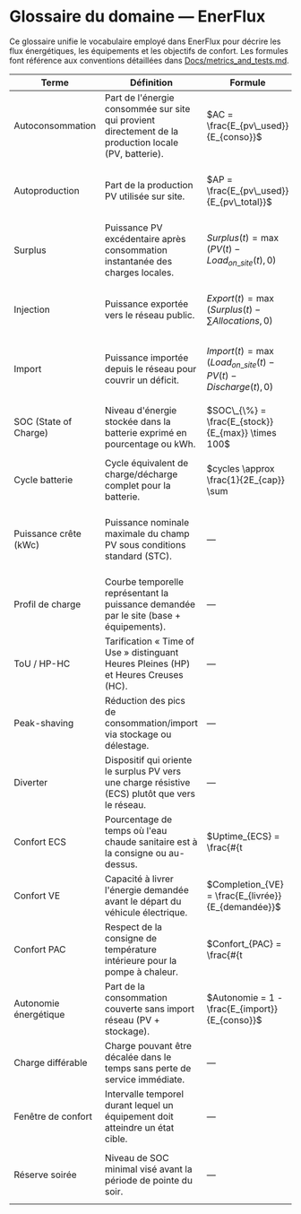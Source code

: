 # Glossaire du domaine — EnerFlux

Ce glossaire unifie le vocabulaire employé dans EnerFlux pour décrire les flux énergétiques, les équipements et les objectifs de confort. Les formules font référence aux conventions détaillées dans [Docs/metrics_and_tests.md](./metrics_and_tests.md).

| Terme | Définition | Formule | Exemple | Notes |
| --- | --- | --- | --- | --- |
| Autoconsommation | Part de l'énergie consommée sur site qui provient directement de la production locale (PV, batterie). | $AC = \frac{E_{pv\_used}}{E_{conso}}$ | Journée d'été : 18 kWh consommés, 12 kWh fournis par PV/batterie ⇒ AC = 67 %. | KPI clé pour juger de l'utilisation locale de la production PV. |
| Autoproduction | Part de la production PV utilisée sur site. | $AP = \frac{E_{pv\_used}}{E_{pv\_total}}$ | 20 kWh produits, 12 kWh utilisés sur site ⇒ AP = 60 %. | Complémentaire de l'autoconsommation pour qualifier le surplus exporté. |
| Surplus | Puissance PV excédentaire après consommation instantanée des charges locales. | $Surplus(t) = \max(PV(t) - Load_{on\_site}(t), 0)$ | Midi ensoleillé : PV 5 kW, charges 2 kW ⇒ surplus 3 kW. | Pilote les stratégies d'allocation (batterie, ECS, VE). |
| Injection | Puissance exportée vers le réseau public. | $Export(t) = \max(Surplus(t) - \sum Allocations, 0)$ | Surplus 3 kW, batterie absorbe 2 kW ⇒ injection 1 kW. | Impacte le KPI `export_kWh` et la rémunération éventuelle. |
| Import | Puissance importée depuis le réseau pour couvrir un déficit. | $Import(t) = \max(Load_{on\_site}(t) - PV(t) - Discharge(t), 0)$ | Soirée : charges 4 kW, PV 0 kW, batterie 1.5 kW ⇒ import 2.5 kW. | Contribue au coût net (`net_cost`). |
| SOC (State of Charge) | Niveau d'énergie stockée dans la batterie exprimé en pourcentage ou kWh. | $SOC\_{\%} = \frac{E_{stock}}{E_{max}} \times 100$ | Batterie 8 kWh pleine à 5.6 kWh ⇒ SOC = 70 %. | Les stratégies `battery_first`, `mix_soc_threshold`, `reserve_evening` s'appuient dessus. |
| Cycle batterie | Cycle équivalent de charge/décharge complet pour la batterie. | $cycles \approx \frac{1}{2E_{cap}} \sum |\Delta E_t|$ | Sur un jour : 16 kWh chargés/déchargés sur batterie 8 kWh ⇒ 1 cycle. | Proxy pour l'usure, suivi dans les KPIs. |
| Puissance crête (kWc) | Puissance nominale maximale du champ PV sous conditions standard (STC). | — | Installation 6 kWc produisant 4.8 kW en plein soleil ⇒ fonctionnement proche du pic. | Sert à estimer les investissements et la capacité maximale. |
| Profil de charge | Courbe temporelle représentant la puissance demandée par le site (base + équipements). | — | Maison : base 0.8 kW + chauffe-eau 2 kW à 6 h ⇒ pic 2.8 kW. | Utilisé pour scénarios et tests (été/hiver). |
| ToU / HP-HC | Tarification « Time of Use » distinguant Heures Pleines (HP) et Heures Creuses (HC). | — | HP 0.24 €/kWh (7 h–23 h), HC 0.18 €/kWh (23 h–7 h). | Impacte l'optimisation coût (`net_cost`) et les stratégies calendrier. |
| Peak-shaving | Réduction des pics de consommation/import via stockage ou délestage. | — | Batterie décharge 3 kW à 19 h pour limiter l'import à 1 kW. | Vise à réduire la puissance souscrite et les surcoûts HP. |
| Diverter | Dispositif qui oriente le surplus PV vers une charge résistive (ECS) plutôt que vers le réseau. | — | Surplus 2 kW → chauffe-eau électrique modulé à 1.8 kW. | Approche hardware complémentaire aux stratégies EnerFlux. |
| Confort ECS | Pourcentage de temps où l'eau chaude sanitaire est à la consigne ou au-dessus. | $Uptime_{ECS} = \frac{\#\{t | T(t) \ge T_{cible}\}}{N}$ | Ballon 55 °C la majeure partie de la journée ⇒ 96 % d'uptime. | KPI suivi dans `metrics_and_tests.md`; dépend des stratégies ECS. |
| Confort VE | Capacité à livrer l'énergie demandée avant le départ du véhicule électrique. | $Completion_{VE} = \frac{E_{livrée}}{E_{demandée}}$ | Demande 18 kWh, livrés 17 kWh avant 7 h ⇒ 94 %. | Mesuré par `ev_charge_completion`. |
| Confort PAC | Respect de la consigne de température intérieure pour la pompe à chaleur. | $Confort_{PAC} = \frac{\#\{t | T_{int}(t) \ge T_{consigne}\}}{N}$ | Maintien ≥ 20 °C sur 85 % des pas ⇒ confort 85 %. | KPI visé dans la feuille de route S5. |
| Autonomie énergétique | Part de la consommation couverte sans import réseau (PV + stockage). | $Autonomie = 1 - \frac{E_{import}}{E_{conso}}$ | Consommation 25 kWh, import 5 kWh ⇒ autonomie 80 %. | Indicateur synthétique pour les scénarios isolés. |
| Charge différable | Charge pouvant être décalée dans le temps sans perte de service immédiate. | — | Lave-linge 2 kWh programmé en heure creuse. | Les stratégies multi-équipements classent ces charges après confort critique. |
| Fenêtre de confort | Intervalle temporel durant lequel un équipement doit atteindre un état cible. | — | Ballon ECS doit être ≥ 55 °C avant 21 h. | Paramètre utilisé par `ecs_first`, `ev_departure_guard`. |
| Réserve soirée | Niveau de SOC minimal visé avant la période de pointe du soir. | — | Stratégie `reserve_evening` impose SOC ≥ 60 % avant 18 h. | Réduit l'import en HP et sécurise le confort nocturne. |

